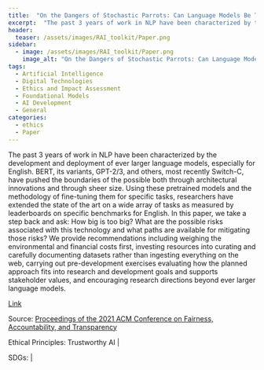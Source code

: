 ```yaml
---
title:  "On the Dangers of Stochastic Parrots: Can Language Models Be Too Big?"  
excerpt:  "The past 3 years of work in NLP have been characterized by the development and deployment of ever larger language models, especially for English. BERT, its variants, GPT-2/3, and others, most recently Switch-C, have pushed the boundaries of (...)"  
header:
  teaser: /assets/images/RAI_toolkit/Paper.png
sidebar:
  - image: /assets/images/RAI_toolkit/Paper.png
    image_alt: "On the Dangers of Stochastic Parrots: Can Language Models Be Too Big?"
tags:
  - Artificial Intelligence
  - Digital Technologies
  - Ethics and Impact Assessment
  - Foundational Models
  - AI Development
  - General
categories:
  - ethics
  - Paper
---
```

The past 3 years of work in NLP have been characterized by the development and deployment of ever larger language models, especially for English. BERT, its variants, GPT-2/3, and others, most recently Switch-C, have pushed the boundaries of the possible both through architectural innovations and through sheer size. Using these pretrained models and the methodology of fine-tuning them for specific tasks, researchers have extended the state of the art on a wide array of tasks as measured by leaderboards on specific benchmarks for English. In this paper, we take a step back and ask: How big is too big? What are the possible risks associated with this technology and what paths are available for mitigating those risks? We provide recommendations including weighing the environmental and financial costs first, investing resources into curating and carefully documenting datasets rather than ingesting everything on the web, carrying out pre-development exercises evaluating how the planned approach fits into research and development goals and supports stakeholder values, and encouraging research directions beyond ever larger language models.

[Link](https://doi.org/10.1145/3442188.3445922)

Source: [Proceedings of the 2021 ACM Conference on Fairness, Accountability, and Transparency](https://dl.acm.org/doi/proceedings/10.1145/3442188)

Ethical Principles: Trustworthy AI | 

SDGs:  | 
